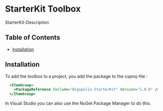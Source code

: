 ﻿# StarterKit Toolbox

StarterKit-Description

## Table of Contents

<!-- START doctoc generated TOC please keep comment here to allow auto update -->
<!-- DON'T EDIT THIS SECTION, INSTEAD RE-RUN doctoc TO UPDATE -->

- [Installation](#installation)

<!-- END doctoc generated TOC please keep comment here to allow auto update -->

## Installation

To add the toolbox to a project, you add the package to the csproj-file :

```xml
  <ItemGroup>
    <PackageReference Include="Digipolis.StarterKit" Version="1.0.0" />
  </ItemGroup>
``` 

In Visual Studio you can also use the NuGet Package Manager to do this.

